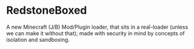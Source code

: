 # RedstoneBoxed
A new Minecraft (J/B) Mod/Plugin loader, that sits in a real-loader (unless we can make it without that); made with security in mind by concepts of isolation and sandboxing.
